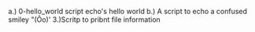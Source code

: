 a.) 0-hello_world script echo's hello world
b.) A script to echo a confused smiley "(Ôo)'
3.)Scritp to pribnt file information
